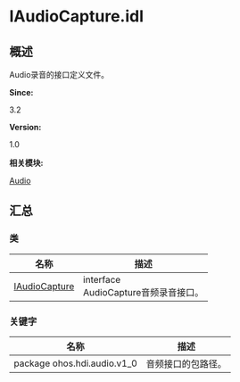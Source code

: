# IAudioCapture.idl


## 概述

Audio录音的接口定义文件。

**Since:**

3.2

**Version:**

1.0

**相关模块:**

[Audio](_audio.md)


## 汇总


### 类

  | 名称 | 描述 | 
| -------- | -------- |
| [IAudioCapture](interface_i_audio_capture.md) | interface<br/>AudioCapture音频录音接口。 | 


### 关键字

  | 名称 | 描述 | 
| -------- | -------- |
| package&nbsp;ohos.hdi.audio.v1_0 | 音频接口的包路径。 | 
